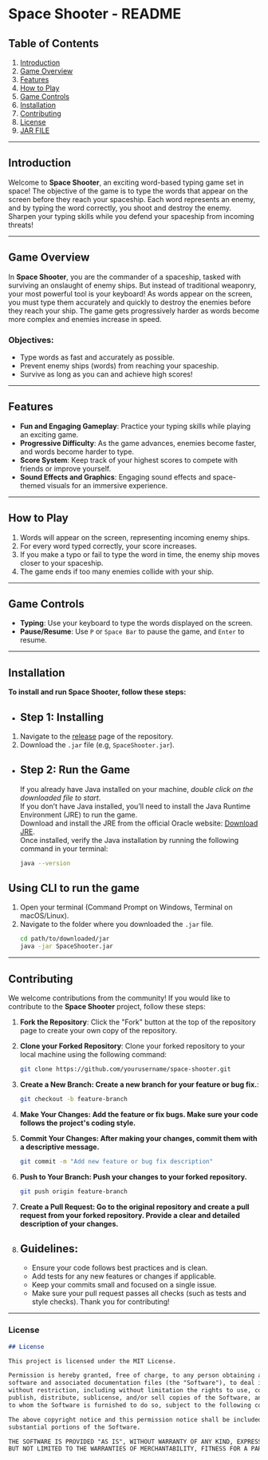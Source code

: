 # Space Shooter - README

## Table of Contents
1. [Introduction](#introduction)
2. [Game Overview](#game-overview)
3. [Features](#features)
4. [How to Play](#how-to-play)
5. [Game Controls](#game-controls)
6. [Installation](#installation)
7. [Contributing](#contributing)
8. [License](#license)
9. [JAR FILE](out/artifacts/SpaceShooter/SpaceShooter.jar)

---

## Introduction
Welcome to **Space Shooter**, an exciting word-based typing game set in space! The objective of the game is to type the words that appear on the screen before they reach your spaceship. Each word represents an enemy, and by typing the word correctly, you shoot and destroy the enemy. Sharpen your typing skills while you defend your spaceship from incoming threats!

---

## Game Overview
In **Space Shooter**, you are the commander of a spaceship, tasked with surviving an onslaught of enemy ships. But instead of traditional weaponry, your most powerful tool is your keyboard! As words appear on the screen, you must type them accurately and quickly to destroy the enemies before they reach your ship. The game gets progressively harder as words become more complex and enemies increase in speed.

### Objectives:
- Type words as fast and accurately as possible.
- Prevent enemy ships (words) from reaching your spaceship.
- Survive as long as you can and achieve high scores!

---

## Features
- **Fun and Engaging Gameplay**: Practice your typing skills while playing an exciting game.
- **Progressive Difficulty**: As the game advances, enemies become faster, and words become harder to type.
- **Score System**: Keep track of your highest scores to compete with friends or improve yourself.
- **Sound Effects and Graphics**: Engaging sound effects and space-themed visuals for an immersive experience.

---

## How to Play
1. Words will appear on the screen, representing incoming enemy ships.
2. For every word typed correctly, your score increases.
3. If you make a typo or fail to type the word in time, the enemy ship moves closer to your spaceship.
4. The game ends if too many enemies collide with your ship.

---

## Game Controls
- **Typing**: Use your keyboard to type the words displayed on the screen.
- **Pause/Resume**: Use `P`  or `Space Bar` to pause the game, and `Enter` to resume.

---

## Installation
**To install and run **Space Shooter**, follow these steps:**

- Step 1:
  **Installing**
  --
1. Navigate to the [release](out/artifacts/SpaceShooter/SpaceShooter.jar) page of the repository.
2. Download the `.jar` file (e.g, `SpaceShooter.jar`).

- Step 2:
  **Run the Game**
  --
  If you already have Java installed on your machine, <i>double click on the downloaded file to start</i>.<br>
  If you don’t have Java installed, you’ll need to install the Java Runtime Environment (JRE) to run the game.<br>
  Download and install the JRE from the official Oracle website: [Download JRE](https://www.oracle.com/java/technologies/javase-jre8-downloads.html).<br>
  Once installed, verify the Java installation by running the following command in your terminal:
  ```bash
  java --version

 Using CLI to run the game
 --
1. Open your terminal (Command Prompt on Windows, Terminal on macOS/Linux).
2. Navigate to the folder where you downloaded the `.jar` file.
   ```bash
   cd path/to/downloaded/jar
   java -jar SpaceShooter.jar

---

## Contributing

We welcome contributions from the community! If you would like to contribute to the **Space Shooter** project, follow these steps:

1. **Fork the Repository**: 
   Click the "Fork" button at the top of the repository page to create your own copy of the repository.
   
2. **Clone your Forked Repository**: 
   Clone your forked repository to your local machine using the following command:
   ```bash
   git clone https://github.com/yourusername/space-shooter.git
3. **Create a New Branch: Create a new branch for your feature or bug fix.**:
   ```bash
   git checkout -b feature-branch
4. **Make Your Changes: Add the feature or fix bugs. Make sure your code follows the project's coding style.**
5. **Commit Your Changes: After making your changes, commit them with a descriptive message.**
   ```bash
   git commit -m "Add new feature or bug fix description"
6. **Push to Your Branch: Push your changes to your forked repository.**
   ```bash
   git push origin feature-branch
7. **Create a Pull Request: Go to the original repository and create a pull request from your forked repository. Provide a clear and detailed description of your changes.**
8. ## Guidelines:
    - Ensure your code follows best practices and is clean.
    - Add tests for any new features or changes if applicable.
    - Keep your commits small and focused on a single issue.
    - Make sure your pull request passes all checks (such as tests and style checks).
Thank you for contributing!


---

### License

```md
## License

This project is licensed under the MIT License. 

Permission is hereby granted, free of charge, to any person obtaining a copy of this
software and associated documentation files (the "Software"), to deal in the Software
without restriction, including without limitation the rights to use, copy, modify, merge,
publish, distribute, sublicense, and/or sell copies of the Software, and to permit persons
to whom the Software is furnished to do so, subject to the following conditions:

The above copyright notice and this permission notice shall be included in all copies or
substantial portions of the Software.

THE SOFTWARE IS PROVIDED "AS IS", WITHOUT WARRANTY OF ANY KIND, EXPRESS OR IMPLIED, INCLUDING
BUT NOT LIMITED TO THE WARRANTIES OF MERCHANTABILITY, FITNESS FOR A PARTICULAR PURPOSE AND NONINFRINGEMENT. IN NO EVENT SHALL THE AUTHORS OR COPYRIGHT HOLDERS BE LIABLE FOR ANY CLAIM, DAMAGES OR OTHER LIABILITY, WHETHER IN AN ACTION OF CONTRACT, TORT OR OTHERWISE, ARISING FROM, OUT OF OR IN CONNECTION WITH THE SOFTWARE OR THE USE OR OTHER DEALINGS IN THE SOFTWARE.
